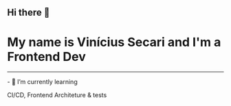 ## Hi there 👋
<h1>My name is <strong>Vinícius Secari and I'm a Frontend Dev</strong></h1>

<hr>
- 🌱 I’m currently learning 

CI/CD, Frontend Architeture & tests
